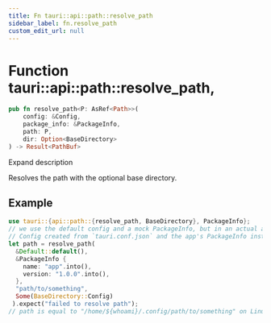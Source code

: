 ```yaml
---
title: Fn tauri::api::path::resolve_path
sidebar_label: fn.resolve_path
custom_edit_url: null
---
```


  # Function tauri::api::path::resolve_path,

```rs
pub fn resolve_path<P: AsRef<Path>>(
    config: &Config, 
    package_info: &PackageInfo, 
    path: P, 
    dir: Option<BaseDirectory>
) -> Result<PathBuf>
```

Expand description

Resolves the path with the optional base directory.

## Example

```rs
use tauri::{api::path::{resolve_path, BaseDirectory}, PackageInfo};
// we use the default config and a mock PackageInfo, but in an actual app you should get the
// Config created from `tauri.conf.json` and the app's PackageInfo instance.
let path = resolve_path(
  &Default::default(),
  &PackageInfo {
    name: "app".into(),
    version: "1.0.0".into(),
  },
  "path/to/something",
  Some(BaseDirectory::Config)
 ).expect("failed to resolve path");
// path is equal to "/home/${whoami}/.config/path/to/something" on Linux
```
  
